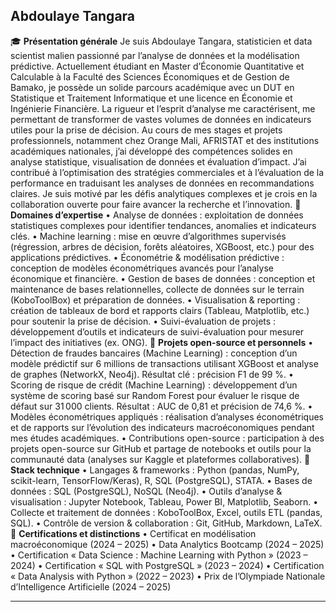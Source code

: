 ## Abdoulaye Tangara
🎓 **Présentation générale**
Je suis Abdoulaye Tangara, statisticien et data scientist malien passionné par l’analyse de données et la modélisation prédictive. Actuellement étudiant en Master d’Économie Quantitative et Calculable à la Faculté des Sciences Économiques et de Gestion de Bamako, je possède un solide parcours académique avec un DUT en Statistique et Traitement Informatique et une licence en Économie et Ingénierie Financière. La rigueur et l’esprit d’analyse me caractérisent, me permettant de transformer de vastes volumes de données en indicateurs utiles pour la prise de décision.
Au cours de mes stages et projets professionnels, notamment chez Orange Mali, AFRISTAT et des institutions académiques nationales, j’ai développé des compétences solides en analyse statistique, visualisation de données et évaluation d’impact. J’ai contribué à l’optimisation des stratégies commerciales et à l’évaluation de la performance en traduisant les analyses de données en recommandations claires. Je suis motivé par les défis analytiques complexes et je crois en la collaboration ouverte pour faire avancer la recherche et l’innovation.
🧠 **Domaines d’expertise**
•	Analyse de données : exploitation de données statistiques complexes pour identifier tendances, anomalies et indicateurs clés.
•	Machine learning : mise en œuvre d’algorithmes supervisés (régression, arbres de décision, forêts aléatoires, XGBoost, etc.) pour des applications prédictives.
•	Économétrie & modélisation prédictive : conception de modèles économétriques avancés pour l’analyse économique et financière.
•	Gestion de bases de données : conception et maintenance de bases relationnelles, collecte de données sur le terrain (KoboToolBox) et préparation de données.
•	Visualisation & reporting : création de tableaux de bord et rapports clairs (Tableau, Matplotlib, etc.) pour soutenir la prise de décision.
•	Suivi-évaluation de projets : développement d’outils et indicateurs de suivi-évaluation pour mesurer l’impact des initiatives (ex. ONG).
💼 **Projets open-source et personnels**
•	Détection de fraudes bancaires (Machine Learning) : conception d’un modèle prédictif sur 6 millions de transactions utilisant XGBoost et analyse de graphes (NetworkX, Neo4j). Résultat clé : précision F1 de 99 %.
•	Scoring de risque de crédit (Machine Learning) : développement d’un système de scoring basé sur Random Forest pour évaluer le risque de défaut sur 31 000 clients. Résultat : AUC de 0,81 et précision de 74,6 %.
•	Modèles économétriques appliqués : réalisation d’analyses économétriques et de rapports sur l’évolution des indicateurs macroéconomiques pendant mes études académiques.
•	Contributions open-source : participation à des projets open-source sur GitHub et partage de notebooks et outils pour la communauté data (analyses sur Kaggle et plateformes collaboratives).
🧰 **Stack technique**
•	Langages & frameworks : Python (pandas, NumPy, scikit-learn, TensorFlow/Keras), R, SQL (PostgreSQL), STATA.
•	Bases de données : SQL (PostgreSQL), NoSQL (Neo4j).
•	Outils d’analyse & visualisation : Jupyter Notebook, Tableau, Power BI, Matplotlib, Seaborn.
•	Collecte et traitement de données : KoboToolBox, Excel, outils ETL (pandas, SQL).
•	Contrôle de version & collaboration : Git, GitHub, Markdown, LaTeX.
📜 **Certifications et distinctions**
•	Certificat en modélisation macroéconomique (2024 – 2025)
•	Data Analytics Bootcamp (2024 – 2025)
•	Certification « Data Science : Machine Learning with Python » (2023 – 2024)
•	Certification « SQL with PostgreSQL » (2023 – 2024)
•	Certification « Data Analysis with Python » (2022 – 2023)
•	Prix de l’Olympiade Nationale d’Intelligence Artificielle (2024 – 2025)
________________________________________
